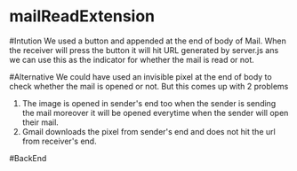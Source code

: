 # mailReadExtension

#Intution
We used a button and appended at the end of body of Mail. When the receiver will press the button it will hit URL generated by server.js ans we can use this as the indicator for whether the mail is read or not.

#Alternative
We could have used an invisible pixel at the end of body to check whether the mail is opened or not. But this comes up with 2 problems 
1. The image is opened in sender's end too when the sender is sending the mail moreover it will be opened everytime when the sender will open their mail.
2. Gmail downloads the pixel from sender's end and does not hit the url from receiver's end.

#BackEnd
